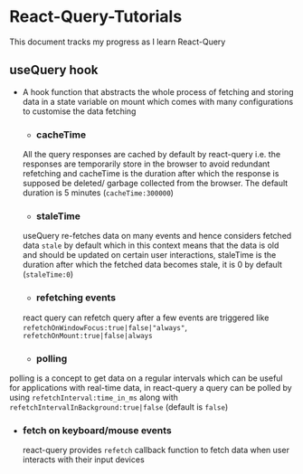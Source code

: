 # React-Query-Tutorials

This document tracks my progress as I learn React-Query



## useQuery hook
 - A hook function that abstracts the whole process of  fetching and storing data in a state variable on mount which comes with many configurations to customise the data fetching
   - ### cacheTime
   All the query responses are cached by default by react-query i.e. the responses are temporarily store in the browser to avoid redundant refetching and cacheTime is the duration after which the response is supposed be deleted/ garbage collected from the browser. The default duration is 5 minutes (`cacheTime:300000`)
   - ### staleTime
   useQuery re-fetches data on many events and hence considers fetched data `stale` by default which in this context means that the data is old and should be updated on certain user interactions, staleTime is the duration after which the fetched data becomes stale, it is 0 by default (`staleTime:0`)
   - ### refetching events 
   react query can refetch  query after a few events are triggered like `refetchOnWindowFocus:true|false|"always"`, `refetchOnMount:true|false|always`

   - ### polling 
  polling is a concept to  get data on a regular intervals which can be useful for applications with real-time data, in react-query a query can be polled by using `refetchInterval:time_in_ms` along with `refetchIntervalInBackground:true|false` (default is `false`)

  - ### fetch on keyboard/mouse events
    react-query provides `refetch` callback function to fetch data when user interacts with their input devices
  





